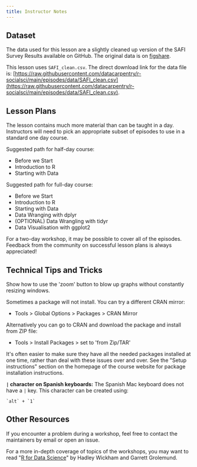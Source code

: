```yaml
---
title: Instructor Notes
---
```


## Dataset

The data used for this lesson are a slightly cleaned up version of the
SAFI Survey Results available on GitHub. The original data is on
[figshare](https://figshare.com/articles/dataset/SAFI_Survey_Results/6262019).

This lesson uses `SAFI_clean.csv`. The direct download link for the data file is:
[https://raw.githubusercontent.com/datacarpentry/r-socialsci/main/episodes/data/SAFI_clean.csv](https://raw.githubusercontent.com/datacarpentry/r-socialsci/main/episodes/data/SAFI_clean.csv).

## Lesson Plans

The lesson contains much more material than can be taught in a day. Instructors will
need to pick an appropriate subset of episodes to use in a standard one day course.

Suggested path for half-day course:

- Before we Start
- Introduction to R
- Starting with Data

Suggested path for full-day course:

- Before we Start
- Introduction to R
- Starting with Data
- Data Wranging with dplyr
- (OPTIONAL) Data Wrangling with tidyr
- Data Visualisation with ggplot2

For a two-day workshop, it may be possible to cover all of the episodes. Feedback from
the community on successful lesson plans is always appreciated!

## Technical Tips and Tricks

Show how to use the 'zoom' button to blow up graphs without constantly resizing
windows.

Sometimes a package will not install. You can try a different CRAN mirror:

- Tools > Global Options > Packages > CRAN Mirror

Alternatively you can go to CRAN and download the package and install from ZIP
file:

- Tools > Install Packages > set to 'from Zip/TAR'

It's often easier to make sure they have all the needed packages installed at one
time, rather than deal with these issues over and over. See the "Setup instructions"
section on the homepage of the course website for package installation instructions.

**`|` character on Spanish keyboards:** The Spanish Mac keyboard does not have a `|` key.
This character can be created using:

```
`alt` + `1`
```

## Other Resources

If you encounter a problem during a workshop, feel free to contact the
maintainers by email or open an
issue.

For a more in-depth coverage of topics of the workshops, you may want to read "[R for Data Science](http://r4ds.had.co.nz/)" by Hadley Wickham and Garrett Grolemund.



